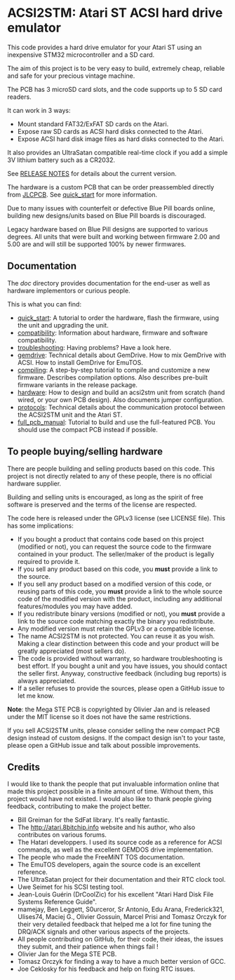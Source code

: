ACSI2STM: Atari ST ACSI hard drive emulator
===========================================

This code provides a hard drive emulator for your Atari ST using an inexpensive
STM32 microcontroller and a SD card.

The aim of this project is to be very easy to build, extremely cheap, reliable
and safe for your precious vintage machine.

The PCB has 3 microSD card slots, and the code supports up to 5 SD card readers.

It can work in 3 ways:

* Mount standard FAT32/ExFAT SD cards on the Atari.
* Expose raw SD cards as ACSI hard disks connected to the Atari.
* Expose ACSI hard disk image files as hard disks connected to the Atari.

It also provides an UltraSatan compatible real-time clock if you add a simple
3V lithium battery such as a CR2032.

See [RELEASE NOTES](release_notes.md) for details about the current version.

The hardware is a custom PCB that can be order preassembled directly from
[JLCPCB](https://jlcpcb.com). See [quick_start](doc/quick_start.md) for more
information.

Due to many issues with counterfeit or defective Blue Pill boards online,
building new designs/units based on Blue Pill boards is discouraged.

Legacy hardware based on Blue Pill designs are supported to various degrees. All
units that were built and working between firmware 2.00 and 5.00 are and will
still be supported 100% by newer firmwares.

Documentation
-------------

The *doc* directory provides documentation for the end-user as well as hardware
implementors or curious people.

This is what you can find:

* [quick_start](doc/quick_start.md): A tutorial to order the hardware,
  flash the firmware, using the unit and upgrading the unit.
* [compatibility](doc/compatibility.md): Information about hardware, firmware
  and software compatibility.
* [troubleshooting](doc/troubleshooting.md): Having problems? Have a look
  here.
* [gemdrive](doc/gemdrive.md): Technical details about GemDrive. How to mix
  GemDrive with ACSI. How to install GemDrive for EmuTOS.
* [compiling](doc/compiling.md): A step-by-step tutorial to compile and
  customize a new firmware. Describes compilation options. Also describes
  pre-built firmware variants in the release package.
* [hardware](doc/hardware.md): How to design and build an acsi2stm unit
  from scratch (hand wired, or your own PCB design). Also documents jumper
  configuration.
* [protocols](doc/protocols.md): Technical details about the communication
  protocol between the ACSI2STM unit and the Atari ST.
* [full_pcb_manual](doc/full_pcb_manual.md): Tutorial to build and use the
  full-featured PCB. You should use the compact PCB instead if possible.


To people buying/selling hardware
---------------------------------

There are people building and selling products based on this code. This project
is not directly related to any of these people, there is no official hardware
supplier.

Building and selling units is encouraged, as long as the spirit of free software
is preserved and the terms of the license are respected.

The code here is released under the GPLv3 license (see LICENSE file). This has
some implications:

* If you bought a product that contains code based on this project (modified or
  not), you can request the source code to the firmware contained in your
  product. The seller/maker of the product is legally required to provide it.
* If you sell any product based on this code, you **must** provide a link to
  the source.
* If you sell any product based on a modified version of this code, or reusing
  parts of this code, you **must** provide a link to the whole source code of
  the modified version with the product, including any additional
  features/modules you may have added.
* If you redistribute binary versions (modified or not), you **must** provide a
  link to the source code matching exactly the binary you redistribute.
* Any modified version must retain the GPLv3 or a compatible license.
* The name ACSI2STM is not protected. You can reuse it as you wish. Making a
  clear distinction between this code and your product will be greatly
  appreciated (most sellers do).
* The code is provided without warranty, so hardware troubleshooting is best
  effort. If you bought a unit and you have issues, you should contact the
  seller first. Anyway, constructive feedback (including bug reports) is always
  appreciated.
* If a seller refuses to provide the sources, please open a GitHub issue to let
  me know.

**Note**: the Mega STE PCB is copyrighted by Olivier Jan and is released under
the MIT license so it does not have the same restrictions.

If you sell ACSI2STM units, please consider selling the new compact PCB design
instead of custom designs. If the compact design isn't to your taste, please
open a GitHub issue and talk about possible improvements.


Credits
-------

I would like to thank the people that put invaluable information online that
made this project possible in a finite amount of time. Without them, this
project would have not existed. I would also like to thank people giving
feedback, contributing to make the project better.

* Bill Greiman for the SdFat library. It's really fantastic.
* The http://atari.8bitchip.info website and his author, who also contributes
  on various forums.
* The Hatari developpers. I used its source code as a reference for ACSI
  commands, as well as the excellent GEMDOS drive implementation.
* The people who made the FreeMiNT TOS documentation.
* The EmuTOS developers, again the source code is an excellent reference.
* The UltraSatan project for their documentation and their RTC clock tool.
* Uwe Seimet for his SCSI testing tool.
* Jean-Louis Guérin (DrCoolZic) for his excellent "Atari Hard Disk File Systems
  Reference Guide".
* mamejay, Ben Leggett, S0urceror, Sr Antonio, Edu Arana, Frederick321,
  Ulises74, Maciej G., Olivier Gossuin, Marcel Prisi and Tomasz Orczyk for
  their very detailed feedback that helped me a lot for fine tuning the DRQ/ACK
  signals and other various aspects of the projects.
* All people contributing on GitHub, for their code, their ideas, the issues
  they submit, and their patience when things fail !
* Olivier Jan for the Mega STE PCB.
* Tomasz Orczyk for finding a way to have a much better version of GCC.
* Joe Ceklosky for his feedback and help on fixing RTC issues.
